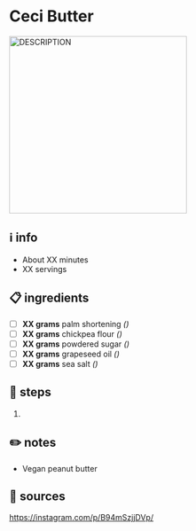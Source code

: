# Ceci Butter  
<img src="URL" alt="DESCRIPTION" width="320"/>  

## ℹ️ info  
* About XX minutes  
* XX servings  

## 📋 ingredients  
- [ ] **XX	grams**	palm shortening *()*
- [ ] **XX	grams**	chickpea flour *()*
- [ ] **XX	grams**	powdered sugar *()*
- [ ] **XX	grams**	grapeseed oil *()*
- [ ] **XX	grams**	sea salt *()*

## 🔪 steps  
1. 

## ✏️ notes  
* Vegan peanut butter

## 🔗 sources  
https://instagram.com/p/B94mSzjjDVp/  
